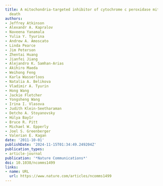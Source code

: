 ```yaml
---
title: A mitochondria-targeted inhibitor of cytochrome c peroxidase mitigates radiation-induced
  death
authors:
- Jeffrey Atkinson
- Alexandr A. Kapralov
- Naveena Yanamala
- Yulia Y. Tyurina
- Andrew A. Amoscato
- Linda Pearce
- Jim Peterson
- Zhentai Huang
- Jianfei Jiang
- Alejandro K. Samhan-Arias
- Akihiro Maeda
- Weihong Feng
- Karla Wasserloos
- Natalia A. Belikova
- Vladimir A. Tyurin
- Hong Wang
- Jackie Fletcher
- Yongsheng Wang
- Irina I. Vlasova
- Judith Klein-Seetharaman
- Detcho A. Stoyanovsky
- Hülya Bayîr
- Bruce R. Pitt
- Michael W. Epperly
- Joel S. Greenberger
- Valerian E. Kagan
date: '2011-10-01'
publishDate: '2024-11-15T01:34:49.249204Z'
publication_types:
- article-journal
publication: '*Nature Communications*'
doi: 10.1038/ncomms1499
links:
- name: URL
  url: https://www.nature.com/articles/ncomms1499
---
```

